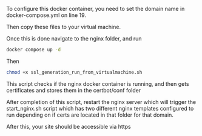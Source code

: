 To configure this docker container, you need to set the domain name in docker-compose.yml on line 19.

Then copy these files to your virtual machine.

Once this is done navigate to the nginx folder, and run 
```bash
docker compose up -d
```

Then 
```bash
chmod +x ssl_generation_run_from_virtualmachine.sh
```

This script checks if the nginx docker container is running, and then gets certificates and stores them in the certbot/conf folder

After completion of this script, restart the nginx server which will trigger the start_nginx.sh script which has two different nginx templates configured to run depending on if certs are located in that folder for that domain.

After this, your site should be accessible via https